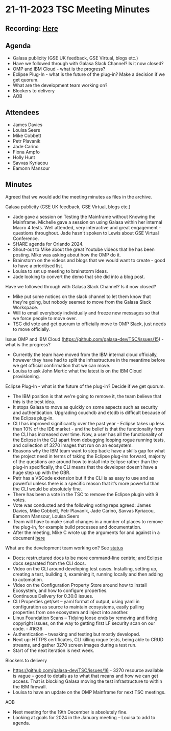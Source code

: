 # 21-11-2023 TSC Meeting Minutes

## Recording: [Here](https://zoom.us/rec/share/W5X8Jn4CRJbzhe4rhTuTY_tSU3tgTb-kHQnrVd6Iuo0h6Ota1kBGx2yhDOoZouA5.ZD5xQodYjlNQme0c)

## Agenda

- Galasa publicity (GSE UK feedback, GSE Virtual, blogs etc.)
- Have we followed through with Galasa Slack Channel? Is it now closed?
- OMP and IBM Cloud - what is the progress?
- Eclipse Plug-In - what is the future of the plug-in? Make a decision if we get quorum.
- What are the development team working on?
- Blockers to delivery
- AOB

## Attendees 

-	James Davies
-	Louisa Seers
-	Mike Cobbett
-	Petr Plavanik
-	Jade Carino
-	Fiona Ampfo
-	Holly Hunt
-	Savvas Kyriacou
-	Eamonn Mansour

## Minutes

Agreed that we would add the meeting minutes as files in the archive.

Galasa publicity (GSE UK feedback, GSE Virtual, blogs etc.)
- Jade gave a session on Testing the Mainframe without Knowing the Mainframe. Michelle gave a session on using Galasa within her internal Macro 4 tests. Well attended, very interactive and great engagement - questions throughout. Jade hasn't spoken to Lewis about GSE Virtual Conference.
- SHARE agenda for Orlando 2024.
- Shout-out to Mike about the great Youtube videos that he has been posting. Mike was asking about how the OMP do it.
- Brainstorm on the videos and blogs that we would want to create - good to have a prioritised list.
- Louisa to set up meeting to brainstorm ideas.
- Jade looking to convert the demo that she did into a blog post. 

Have we followed through with Galasa Slack Channel? Is it now closed?
- Mike put some notices on the slack channel to let them know that they're going, but nobody seemed to move from the Galasa Slack Workspace.
- Will to email everybody individually and freeze new messages so that we force people to move over.
- TSC did vote and get quorum to officially move to OMP Slack, just needs to move officially.

Issue OMP and IBM Cloud (https://github.com/galasa-dev/TSC/issues/15) - what is the progress?
- Currently the team have moved from the IBM internal cloud officially, however they have had to split the infrastructure in the meantime before we get official confirmation that we can move.
- Louisa to ask John Mertic what the latest is on the IBM Cloud provisioning.

Eclipse Plug-In - what is the future of the plug-in? Decide if we get quorum.
- The IBM position is that we're going to remove it, the team believe that this is the best idea.
- It stops Galasa to move as quickly on some aspects such as security and authentication. Upgrading couchdb and etcdb is difficult because of the Eclipse plug-in.
- CLI has improved significantly over the past year - Eclipse takes up less than 10% of the IDE market - and the belief is that the functionality from the CLI has increased over time. Now, a user has all the functionality of the Eclipse in the CLI apart from debugging looping rogue running tests, and collection of 3270 images that run on an ecosystem.
- Reasons why the IBM team want to step back: have a skills gap for what the project need in terms of taking the Eclipse plug-ins forward, majority of the questions are around how to install into Eclipse rather than the plug-in specifically, the CLI means that the developer doesn’t have a huge step up with the OBR.
- Petr has a VSCode extension but if the CLI is as easy to use and as powerful unless there is a specific reason that it’s more powerful than the CLI would be absolutely fine.
- There has been a vote in the TSC to remove the Eclipse plugin with 9 votes.
- Vote was conducted and the following voting reps agreed: James Davies, Mike Cobbett, Petr Plavanik, Jade Carino, Savvas Kyriacou, Eamonn Mansour, Louisa Seers
- Team will have to make small changes in a number of places to remove the plug-in, for example build processes and documentation.
- After the meeting, Mike C wrote up the arguments for and against in a document [here](./2023-11-21-why-drop-eclipse.md) 

What are the development team working on? See [status](./2023-11-21-team-status.pdf)
- Docs: restructured docs to be more command-line centric; and Eclipse docs separated from the CLI docs.
- Video on the CLI around developing test cases. Installing, setting up, creating a test, building it, examining it, running locally and then adding to automation.
- Video on the Configuration Property Store around how to install Ecosystem, and how to configure properties.
- Continuous Delivery for 0.30.0 issues.
- CLI Properties get/set – yaml format of output, using yaml in configuration as source to maintain ecosystems, easily pulling properties from one ecosystem and inject into another.
- Linux Foundation Scans – Tidying loose ends by removing and fixing copyright issues, on the way to getting first LF security scan on our code. - #1636
- Authentication – tweaking and testing but mostly developed.
- Next up: HTTPS certificates, CLI killing rogue tests, being able to CRUD streams, and gather 3270 screen images during a test run.
- Start of the next iteration is next week.

Blockers to delivery
- https://github.com/galasa-dev/TSC/issues/16 - 3270 resource available is vague – good to details as to what that means and how we can get access. That is blocking Galasa moving the test infrastructure to within the IBM firewall.
- Louisa to have an update on the OMP Mainframe for next TSC meetings.

AOB
- Next meeting for the 19th December is absolutely fine.
- Looking at goals for 2024 in the January meeting – Louisa to add to agenda.
